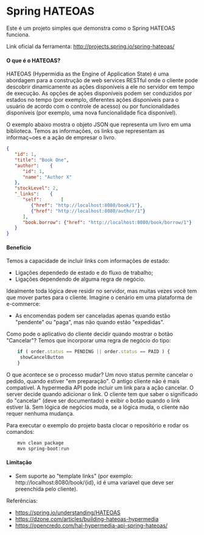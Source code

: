 # Spring HATEOAS

Este é um projeto simples que demonstra como o Spring HATEOAS funciona.

Link oficial da ferramenta: http://projects.spring.io/spring-hateoas/

#### O que é o HATEOAS?
HATEOAS (Hypermidia as the Engine of Application State) é uma abordagem para a construção de web services RESTful onde o cliente pode descobrir dinamicamente as ações disponíveis a ele no servidor em tempo de execução. As opções de ações disponíveis podem ser conduzidos por estados no tempo (por exemplo, diferentes ações disponíveis para o usuário de acordo com o controle de acesso) ou por funcionalidades disponíveis (por exemplo, uma nova funcionalidade fica disponível).

O exemplo abaixo mostra o objeto JSON que representa um livro em uma biblioteca. Temos as informações, os links que representam as informaç~oes e a ação de empresar o livro.
```json
{
   "id": 1,
   "title": "Book One",
   "author":    {
      "id": 1,
      "name": "Author X"
   },
   "stockLevel": 2,
   "_links":    {
      "self":       [
         {"href": "http://localhost:8080/book/1"},
         {"href": "http://localhost:8080/author/1"}
      ],
      "book.borrow": {"href": "http://localhost:8080/book/borrow/1"}
   }
}
```

#### Benefício
Temos a capacidade de incluir links com informações de estado:
- Ligações dependedo de estado e do fluxo de trabalho;
- Ligações dependendo de alguma regra de negócio.

Idealmente toda lógica deve residir no servidor, mas muitas vezes você tem que mover partes para o cliente. Imagine o cenário em uma plataforma de e-commerce:
- As encomendas podem ser canceladas apenas quando estão "pendente" ou "paga", mas não quando estão "expedidas".

Como pode o aplicativo do cliente decidir quando mostrar o botão "Cancelar"? Temos que incorporar uma regra de negócio do tipo:
```javascript
    if ( order.status == PENDING || order.status == PAID ) {
     showCancelButton
    }
```
O que acontece se o processo mudar? Um novo status permite cancelar o pedido, quando estiver "em preparação". O antigo cliente não é mais compatível.
A hypermedia API pode incluir um link para a ação cancelar. O server decide quando adicionar o link. O cliente tem que saber o significado do "cancelar" (deve ser documentado) e exibir o botão quando o link estiver lá. Sem lógica de negócios muda, se a lógica muda, o cliente não requer nenhuma mudança.

Para executar o exemplo do projeto basta clocar o repositório e rodar os comandos:

```sh
    mvn clean package
    mvn spring-boot:run
```
#### Limitação
 - Sem suporte ao "template links" (por exemplo: http://localhost:8080/book/{id}, id é uma variavel que deve ser preenchida pelo cliente).


Referências:

- https://spring.io/understanding/HATEOAS
- https://dzone.com/articles/building-hateoas-hypermedia
- https://opencredo.com/hal-hypermedia-api-spring-hateoas/
